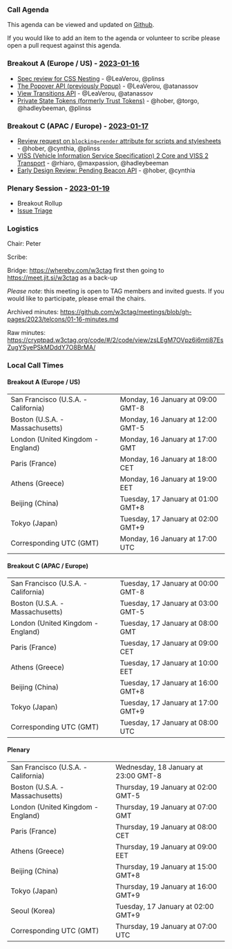 ### Call Agenda

This agenda can be viewed and updated on [Github](https://github.com/w3ctag/meetings/blob/gh-pages/2023/telcons/01-16-agenda.md).

If you would like to add an item to the agenda or volunteer to scribe please open a pull request against this agenda.

### Breakout A (Europe / US) - [2023-01-16](https://www.timeanddate.com/worldclock/converter.html?iso=20230116T170000&p1=224&p2=43&p3=136&p4=195&p5=26&p6=33&p7=248&p8=235)

* [Spec review for CSS Nesting](https://github.com/w3ctag/design-reviews/issues/791) - @LeaVerou, @plinss
* [The Popover API (previously Popup)](https://github.com/w3ctag/design-reviews/issues/743) - @LeaVerou, @atanassov
* [View Transitions API](https://github.com/w3ctag/design-reviews/issues/748) - @LeaVerou, @atanassov
* [Private State Tokens (formerly Trust Tokens)](https://github.com/w3ctag/design-reviews/issues/780) - @hober, @torgo, @hadleybeeman, @plinss

### Breakout C (APAC / Europe) - [2023-01-17](https://www.timeanddate.com/worldclock/converter.html?iso=20230117T080000&p1=224&p2=43&p3=136&p4=195&p5=26&p6=33&p7=248&p8=235)

* [Review request on `blocking=render` attribute for scripts and stylesheets](https://github.com/w3ctag/design-reviews/issues/727) - @hober, @cynthia, @plinss
* [VISS (Vehicle Information Service Specification) 2 Core and VISS 2 Transport](https://github.com/w3ctag/design-reviews/issues/768) - @rhiaro, @maxpassion, @hadleybeeman
* [Early Design Review: Pending Beacon API](https://github.com/w3ctag/design-reviews/issues/776) - @hober, @cynthia

### Plenary Session - [2023-01-19](https://www.timeanddate.com/worldclock/converter.html?iso=20230119T070000&p1=224&p2=43&p3=136&p4=195&p5=26&p6=33&p7=248&p8=235)

* Breakout Rollup
* [Issue Triage](https://github.com/w3ctag/design-reviews/issues?q=is%3Aissue+is%3Aopen+label%3A%22Progress%3A+untriaged%22)

### Logistics

Chair: Peter

Scribe:

Bridge: https://whereby.com/w3ctag first then going to https://meet.jit.si/w3ctag as a back-up

*Please note*: this meeting is open to TAG members and invited guests. If you would like to participate, please email the chairs.

Archived minutes: https://github.com/w3ctag/meetings/blob/gh-pages/2023/telcons/01-16-minutes.md

Raw minutes: https://cryptpad.w3ctag.org/code/#/2/code/view/zsLEgM7OVpz6i6mti87EsZugYSyePSkMDddY7O8BrMA/


### Local Call Times

#### Breakout A (Europe / US)

<table>
<tr><td> San Francisco (U.S.A. - California) <td> Monday, 16 January at 09:00 GMT-8</td></tr>
<tr><td> Boston (U.S.A. - Massachusetts) <td> Monday, 16 January at 12:00 GMT-5</td></tr>
<tr><td> London (United Kingdom - England) <td> Monday, 16 January at 17:00 GMT</td></tr>
<tr><td> Paris (France) <td> Monday, 16 January at 18:00 CET</td></tr>
<tr><td> Athens (Greece) <td> Monday, 16 January at 19:00 EET</td></tr>
<tr><td> Beijing (China) <td> Tuesday, 17 January at 01:00 GMT+8</td></tr>
<tr><td> Tokyo (Japan) <td> Tuesday, 17 January at 02:00 GMT+9</td></tr>
<tr><td> Corresponding UTC (GMT) <td> Monday, 16 January at 17:00 UTC</td></tr>
</table>

#### Breakout C (APAC / Europe)

<table>
<tr><td> San Francisco (U.S.A. - California) <td> Tuesday, 17 January at 00:00 GMT-8</td></tr>
<tr><td> Boston (U.S.A. - Massachusetts) <td> Tuesday, 17 January at 03:00 GMT-5</td></tr>
<tr><td> London (United Kingdom - England) <td> Tuesday, 17 January at 08:00 GMT</td></tr>
<tr><td> Paris (France) <td> Tuesday, 17 January at 09:00 CET</td></tr>
<tr><td> Athens (Greece) <td> Tuesday, 17 January at 10:00 EET</td></tr>
<tr><td> Beijing (China) <td> Tuesday, 17 January at 16:00 GMT+8</td></tr>
<tr><td> Tokyo (Japan) <td> Tuesday, 17 January at 17:00 GMT+9</td></tr>
<tr><td> Corresponding UTC (GMT) <td> Tuesday, 17 January at 08:00 UTC</td></tr>
</table>

#### Plenary

<table>
<tr><td> San Francisco (U.S.A. - California) <td> Wednesday, 18 January at 23:00 GMT-8</td></tr>
<tr><td> Boston (U.S.A. - Massachusetts) <td> Thursday, 19 January at 02:00 GMT-5</td></tr>
<tr><td> London (United Kingdom - England) <td> Thursday, 19 January at 07:00 GMT</td></tr>
<tr><td> Paris (France) <td> Thursday, 19 January at 08:00 CET</td></tr>
<tr><td> Athens (Greece) <td> Thursday, 19 January at 09:00 EET</td></tr>
<tr><td> Beijing (China) <td> Thursday, 19 January at 15:00 GMT+8</td></tr>
<tr><td> Tokyo (Japan) <td> Thursday, 19 January at 16:00 GMT+9</td></tr>
<tr><td> Seoul (Korea) <td> Tuesday, 17 January at 02:00 GMT+9</td></tr>
<tr><td> Corresponding UTC (GMT) <td> Thursday, 19 January at 07:00 UTC</td></tr>
</table>
